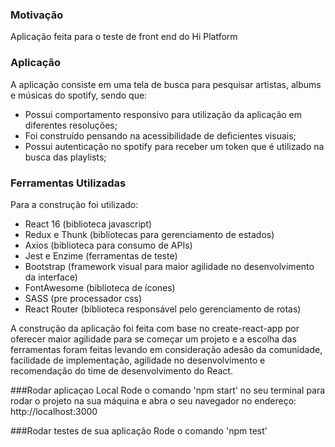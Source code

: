 ### Motivação
Aplicação feita para o teste de front end do Hi Platform

### Aplicação
A aplicação consiste em uma tela de busca para pesquisar artistas, albums e músicas do spotify, sendo que:

* Possui comportamento responsivo para utilização da aplicação em diferentes resoluções;
* Foi construído pensando na acessibilidade de deficientes visuais;
* Possui autenticação no spotify para receber um token que é utilizado na busca das playlists;

### Ferramentas Utilizadas
Para a construção foi utilizado:

* React 16 (biblioteca javascript)
* Redux e Thunk (bibliotecas para gerenciamento de estados)
* Axios (biblioteca para consumo de APIs)
* Jest e Enzime (ferramentas de teste)
* Bootstrap (framework visual para maior agilidade no desenvolvimento da interface)
* FontAwesome (biblioteca de ícones)
* SASS (pre processador css)
* React Router (biblioteca responsável pelo gerenciamento de rotas)

A construção da aplicação foi feita com base no create-react-app por oferecer maior agilidade para se começar um projeto e a escolha das ferramentas foram feitas levando em consideração adesão da comunidade, facilidade de implementação, agilidade no desenvolvimento e recomendação do time de desenvolvimento do React.

###Rodar aplicaçao Local
Rode o comando 'npm start' no seu terminal para rodar o projeto na sua máquina e abra o seu navegador no endereço:  http://localhost:3000 

###Rodar testes de sua aplicação
Rode o comando 'npm test'